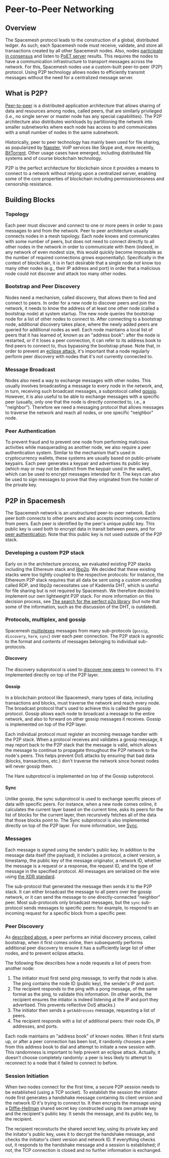 # Peer-to-Peer Networking
## Overview

The Spacemesh protocol leads to the construction of a global, distributed ledger. As such, each Spacemesh node must receive, validate, and store all transactions created by all other Spacemesh nodes. Also, nodes [participate in consensus](../consensus/01-overview.md) and listen to [PoET server](../mining/03-poet.md) results. This requires the nodes to have a communication infrastructure to transport messages across the network. For this, Spacemesh nodes use a custom-built peer-to-peer (P2P) protocol. Using P2P technology allows nodes to efficiently transmit messages without the need for a centralized message server.


## What is P2P?

[Peer-to-peer](https://en.wikipedia.org/wiki/Peer-to-peer) is a distributed application architecture that allows sharing of data and resources among nodes, called peers, that are similarly privileged (i.e., no single server or master node has any special capabilities). The P2P architecture also distributes workloads by partitioning the network into smaller subnetworks where each node has access to and communicates with a small number of nodes in the same subnetwork.

Historically, peer to peer technology has mainly been used for file sharing, as popularized by [Napster](https://en.wikipedia.org/wiki/Napster), VoIP services like Skype and, more recently, [BitTorrent](https://en.wikipedia.org/wiki/BitTorrent). Other usage cases have emerged, including distributed file systems and of course blockchain technology.

P2P is the perfect architecture for blockchain since it provides a means to connect to a network without relying upon a centralized server, enabling some of the core properties of blockchain including permissionlessness and censorship resistance.


## Building Blocks

### Topology

Each peer must discover and connect to one or more peers in order to pass messages to and from the network. Peer to peer architecture usually connects nodes in a mesh topology. Each node knows and communicates with some number of peers, but does not need to connect directly to all other nodes in the network in order to communicate with them (indeed, in any network of even modest size, this would quickly become impossible as the number of required connections grows exponentially). Specifically in the context of blockchain, it is in fact desirable that a single node _not_ know too many other nodes (e.g., their IP address and port) in order that a malicious node could not discover and attack too many other nodes.

<a name="discovery"></a>
### Bootstrap and Peer Discovery

Nodes need a mechanism, called discovery, that allows them to find and connect to peers. In order for a new node to discover peers and join the network, it needs to know the address of at least one other node (called a bootstrap node) at system startup. The new node queries the bootstrap node for a list of other nodes to connect to. After connecting to a bootstrap node, additional discovery takes place, where the newly added peers are queried for additional nodes as well. Each node maintains a local list of peers that it has learned of, known as an "address book": after the node is restarted, or if it loses a peer connection, it can refer to its address book to find peers to connect to, thus bypassing the bootstrap phase. Note that, in order to prevent an [eclipse attack](https://www.radixdlt.com/post/what-is-an-eclipse-attack/), it's important that a node regularly perform peer discovery with nodes that it's not currently connected to.

### Message Broadcast

Nodes also need a way to exchange messages with other nodes. This usually involves broadcasting a message to every node in the network, and, in turn, receiving such broadcast messages, a subprotocol called [gossip](#gossip). However, it is also useful to be able to exchange messages with a specific peer (usually, only one that the node is directly connected to, i.e., a "neighbor"). Therefore we need a messaging protocol that allows messages to traverse the network and reach all nodes, or one specific "neighbor" node.

<a name="authentication"></a>
### Peer Authentication

To prevent fraud and to prevent one node from performing malicious activities while masquerading as another node, we also require a peer authentication system. Similar to the mechanism that's used in cryptocurrency wallets, these systems are usually based on public-private keypairs. Each peer generates a keypair and advertises its public key (which may or may not be distinct from the keypair used in the wallet), which can be used to encrypt messages intended for it. The keys can also be used to sign messages to prove that they originated from the holder of the private key.


## P2P in Spacemesh

The Spacemesh network is an unstructured peer-to-peer network. Each peer both connects to other peers and also accepts incoming connections from peers. Each peer is identified by the peer's unique public key. This public key is used both to encrypt data in transit between peers, and for [peer authentication](#authentication). Note that this public key is not used outside of the P2P stack.

### Developing a custom P2P stack

Early on in the architecture process, we evaluated existing P2P stacks including the Ethereum stack and [libp2p](https://github.com/libp2p). We decided that these existing stacks were too tightly coupled to the respective protocols: for instance, the Ethereum P2P stack requires that all data be sent using a custom encoding called RDP, and libp2p necessitates use of Kademlia DHT, which is useful for file sharing but is not required by Spacemesh. We therefore decided to implement our own lightweight P2P stack. For more information on this decision process, see [The search for the perfect p2p library](https://medium.com/spacemesh/perfect-p2p-library-c559d1ca57dc) (but note that some of the information, such as the discussion of the DHT, is outdated).

### Protocols, multiplex, and gossip

Spacemesh [multiplexes](https://en.wikipedia.org/wiki/Multiplexing) messages from many sub-protocols (`gossip`, `discovery`, `hare`, `sync`) over each peer connection. The P2P stack is agnostic to the format and contents of messages belonging to individual sub-protocols.

#### Discovery

The discovery subprotocol is used to [discover new peers](#discovery) to connect to. It's implemented directly on top of the P2P layer.

#### Gossip

In a blockchain protocol like Spacemesh, many types of data, including transactions and blocks, must traverse the network and reach every node. The broadcast protocol that's used to achieve this is called the gossip protocol. Gossip allows each node to broadcast a message to the entire network, and also to forward on other gossip messages it receives. Gossip is implemented on top of the P2P layer.

Each individual protocol must register an incoming message handler with the P2P stack. When a protocol receives and validates a gossip message, it may report back to the P2P stack that the message is valid, which allows the message to continue to propagate throughout the P2P network to the node's peers. This helps prevent DoS attacks by ensuring that bad data (blocks, transactions, etc.) don't traverse the network since honest nodes will never gossip them.

The Hare subprotocol is implemented on top of the Gossip subprotocol.

#### Sync

Unlike gossip, the sync subprotocol is used to exchange specific pieces of data with specific peers. For instance, when a new node comes online, it calculates the current layer based on the current time, asks its peers for the list of blocks for the current layer, then recursively fetches all of the data that those blocks point to. The Sync subprotocol is also implemented directly on top of the P2P layer. For more information, see [Sync](../sync/01-overview.md).

### Messages

Each message is signed using the sender's public key. In addition to the message data itself (the payload), it includes a protocol, a client version, a timestamp, the public key of the message originator, a network ID, whether the message is a request or a response, the request ID, and the type of message in the specified protocol. All messages are serialized on the wire using [the XDR standard](https://en.wikipedia.org/wiki/External_Data_Representation).

The sub-protocol that generated the message then sends it to the P2P stack. It can either broadcast the message to all peers over the gossip network, or it can send the message to one directly-connected "neighbor" peer. Most sub-protocols only broadcast messages, but the `sync` sub-protocol sends messages to specific peers: for example, to respond to an incoming request for a specific block from a specific peer.

### Peer Discovery

As [described above](#discovery), a peer performs an initial discovery process, called bootstrap, when it first comes online, then subsequently performs additional peer discovery to ensure it has a sufficiently large list of other nodes, and to prevent eclipse attacks.

The following flow describes how a node requests a list of peers from another node:

1. The initiator must first send ping message, to verify that node is alive. The ping contains the node ID (public key), the sender's IP and port.
1. The recipient responds to the ping with a pong message, of the same format as the ping, to validate this information. (In other words, the recipient ensures the intiator is indeed listening at the IP and port they advertised. This prevents reflective DoS attacks.)
1. The initiator then sends a `getAddresses` message, requesting a list of peers.
1. The recipient responds with a list of additional peers: their node IDs, IP addresses, and ports.

Each node maintains an "address book" of known nodes. When it first starts up, or after a peer connection has been lost, it randomly chooses a peer from this address book to dial and attempt to initiate a new session with. This randomness is important to help prevent an eclipse attack. Actually, it doesn't choose completely randomly: a peer is less likely to attempt to reconnect to a node that it failed to connect to before.

### Session Initiation

When two nodes connect for the first time, a secure P2P session needs to be established (using a TCP socket). To establish the session the initiator node first generates a handshake message containing its client version and the network ID it's trying to connect to. It then encrypts the message using a [Diffie-Hellman](https://en.wikipedia.org/wiki/Diffie%E2%80%93Hellman_key_exchange) shared secret key constructed using its own private key and the recipient's public key. It sends the message, and its public key, to the recipient.

The recipient reconstucts the shared secret key, using its private key and the initator's public key, uses it to decrypt the handshake message, and checks the initiator's client version and network ID. If everything checks out, it responds to the handshake message and a session is established; if not, the TCP connection is closed and no further information is exchanged.
